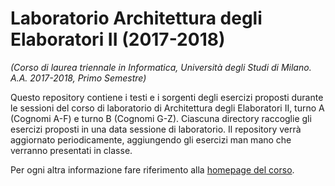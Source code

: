 # Laboratorio Architettura degli Elaboratori II (2017-2018)
*(Corso di laurea triennale in Informatica, Università degli Studi di Milano. A.A. 2017-2018, Primo Semestre)*

Questo repository contiene i testi e i sorgenti degli esercizi proposti durante le sessioni del corso di laboratorio di Architettura degli Elaboratori II, turno A (Cognomi A-F) e turno B (Cognomi G-Z). Ciascuna directory raccoglie gli esercizi proposti in una data sessione di laboratorio. Il repository verrà aggiornato periodicamente, aggiungendo gli esercizi man mano che verranno presentati in classe. 

Per ogni altra informazione fare riferimento alla [homepage del corso](http://teaching.basilico.di.unimi.it/doku.php/pub/arch2-lab-2017-2018).
